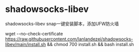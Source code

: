 # shadowsocks-libev
shadowsocks-libev   snap一键安装脚本，添加UFW防火墙

wget --no-check-certificate https://raw.githubusercontent.com/lanlandezei/shadowsocks-libev/main/install.sh && chmod 700 install.sh && bash install.sh
